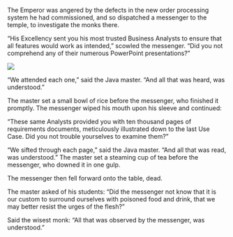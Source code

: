 The Emperor was angered by the defects in the new order
processing system he had commissioned, and so dispatched a
messenger to the temple, to investigate the monks there.

“His Excellency sent you his most trusted Business Analysts
to ensure that all features would work as intended,” scowled
the messenger.  “Did you not comprehend any of their numerous
PowerPoint presentations?”

![](/pages/case-2/poison.png)

“We attended each one,” said the Java master.  “And all that
was heard, was understood.”

The master set a small bowl of rice before the messenger,
who finished it promptly.  The messenger wiped his mouth
upon his sleeve and continued:

“These same Analysts provided you with ten thousand pages of
requirements documents, meticulously illustrated down to the
last Use Case.  Did you not trouble yourselves to examine them?”

“We sifted through each page,” said the Java master.  “And
all that was read, was understood.”  The master set a
steaming cup of tea before the messenger, who downed it in
one gulp.

The messenger then fell forward onto the table, dead.

The master asked of his students: “Did the messenger not
know that it is our custom to surround ourselves with poisoned
food and drink, that we may better resist the urges of the
flesh?”

Said the wisest monk: “All that was observed by the messenger,
was understood.”

